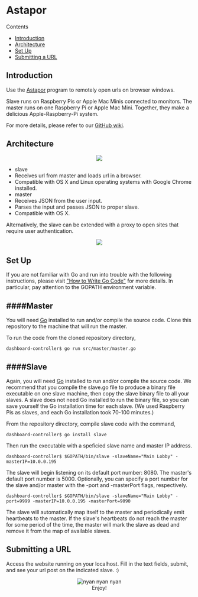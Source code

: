 Astapor
====================

Contents
 - [Introduction](https://github.com/prezi/dashboard-controller#introduction)
 - [Architecture](https://github.com/prezi/dashboard-controller#architecture)
 - [Set Up](https://github.com/prezi/dashboard-controller#set-up)
 - [Submitting a URL](https://github.com/prezi/dashboard-controller#submitting-a-url)

Introduction
------------------

Use the [Astapor](http://gameofthrones.wikia.com/wiki/Astapor) program to remotely open urls on browser windows.

Slave runs on Raspberry Pis or Apple Mac Minis connected to monitors. 
The master runs on one Raspberry Pi or Apple Mac Mini. 
Together, they make a delicious Apple-Raspberry-Pi system. 

For more details, please refer to our [GitHub wiki](https://github.com/prezi/dashboard-controller/wiki).

Architecture
------------------

<p align="center">
  <img src="../master/README_images/master_slave_architecture.png?raw=true)"/>
</p>

 - slave 
  - Receives url from master and loads url in a browser. 
  - Compatible with OS X and Linux operating systems with Google Chrome installed. 
 - master
  - Receives JSON from the user input.
  - Parses the input and passes JSON to proper slave. 
  - Compatible with OS X. 

Alternatively, the slave can be extended with a proxy to open sites that require user authentication. 


<p align="center">
  <img src="../master/README_images/proxy_architecture.png?raw=true)"/>
</p>

Set Up
------------------

If you are not familiar with Go and run into trouble with the following instructions, please visit  ["How to Write Go Code"](https://golang.org/doc/code.html) for more details. In particular, pay attention to the GOPATH environment variable. 

####Master
------------------

You will need [Go](https://golang.org/) installed to run and/or compile the source code. 
Clone this repository to the machine that will run the master. 

To run the code from the cloned repository directory, 

    dashboard-controller$ go run src/master/master.go

####Slave
------------------

Again, you will need [Go](https://golang.org/) installed to run and/or compile the source code. We recommend that you compile the slave.go file to produce a binary file executable on one slave machine, then copy the slave binary file to all your slaves. A slave does not need Go installed to run the binary file, so you can save yourself the Go installation time for each slave. (We used Raspberry Pis as slaves, and each Go installation took 70-100 minutes.)

From the repository directory, compile slave code with the command, 
 
    dashboard-controller$ go install slave

Then run the executable with a speficied slave name and master IP address. 
 
    dashboard-controller$ $GOPATH/bin/slave -slaveName="Main Lobby" -masterIP=10.0.0.195

The slave will begin listening on its default port number: 8080. The master's default port number is 5000.
Optionally, you can specify a port number for the slave and/or master with the -port and -masterPort flags, respectively.
 
    dashboard-controller$ $GOPATH/bin/slave -slaveName="Main Lobby" -port=9999 -masterIP=10.0.0.195 -masterPort=9090 
    
The slave will automatically map itself to the master and periodically emit heartbeats to the master. If the slave's heartbeats do not reach the master for some period of the time, the master will mark the slave as dead and remove it from the map of available slaves. 

Submitting a URL
------------------

Access the website running on your localhost. Fill in the text fields, submit, and see your url post on the indicated slave. :) 

<p align="center">
  <img src="../master/README_images/giphy.gif?raw=true" alt="nyan nyan nyan"/>
  <br>Enjoy!</br>
</p>
